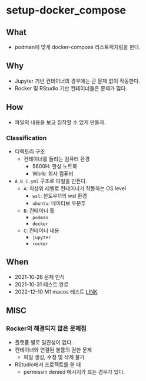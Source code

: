 # setup-docker_compose

## What

- podman에 맞게 docker-compose 리스트럭처링을 한다. 

## Why 

- Jupyter 기반 컨테이너의 경우에는 큰 문제 없이 작동한다. 
- Rocker 및 RStudio 기반 컨테이너들은 문제가 많다. 

## How 

- 파일의 내용을 보고 짐작할 수 있게 만들자. 

### Classification 

- 디렉토리 구조 
  + 컨테이너를 돌리는 컴퓨터 환경 
    + 5600H: 한성 노트북 
    + Work: 회사 컴퓨터 
- `A_B_C.yml` 구조로 파일을 만든다. 
  + `A`: 최상위 레벨로 컨테이너가 작동하는 OS level
    + `wsl`: 윈도우11의 wsl 환경
    + `ubuntu`: 네이티브 우분투  
  + `B`: 컨테이너 툴 
    + `podman`
    + `docker`
  + `C`: 컨테이너 내용 
    + `jupyter`
    + `rocker` 

## When 

- 2021-10-26 문제 인식 
- 2021-10-31 테스트 완료 
- 2022-12-10 M1 macos 테스트 [LINK](https://github.dev/anarinsk/setup-docker_compose/macos-m1.md)

## MISC

### Rocker의 해결되지 않은 문제점 

- 플랫폼 별로 일관성이 없다. 
- 컨테이너와 연결된 볼륨의 권한 문제 
  + 파일 생성, 수정 및 삭제 불가 
- RStudio에서 프로젝트를 쓸 때 
  + permissin denied 메시지가 뜨는 경우가 있다. 
